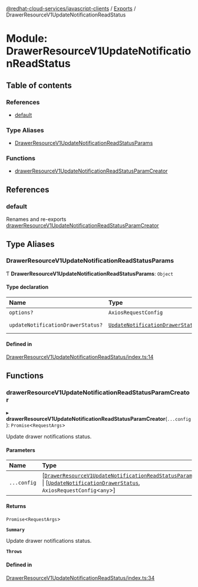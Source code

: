 [@redhat-cloud-services/javascript-clients](../README.md) / [Exports](../modules.md) / DrawerResourceV1UpdateNotificationReadStatus

# Module: DrawerResourceV1UpdateNotificationReadStatus

## Table of contents

### References

- [default](DrawerResourceV1UpdateNotificationReadStatus.md#default)

### Type Aliases

- [DrawerResourceV1UpdateNotificationReadStatusParams](DrawerResourceV1UpdateNotificationReadStatus.md#drawerresourcev1updatenotificationreadstatusparams)

### Functions

- [drawerResourceV1UpdateNotificationReadStatusParamCreator](DrawerResourceV1UpdateNotificationReadStatus.md#drawerresourcev1updatenotificationreadstatusparamcreator)

## References

### default

Renames and re-exports [drawerResourceV1UpdateNotificationReadStatusParamCreator](DrawerResourceV1UpdateNotificationReadStatus.md#drawerresourcev1updatenotificationreadstatusparamcreator)

## Type Aliases

### DrawerResourceV1UpdateNotificationReadStatusParams

Ƭ **DrawerResourceV1UpdateNotificationReadStatusParams**: `Object`

#### Type declaration

| Name | Type | Description |
| :------ | :------ | :------ |
| `options?` | `AxiosRequestConfig` | - |
| `updateNotificationDrawerStatus?` | [`UpdateNotificationDrawerStatus`](../interfaces/types.UpdateNotificationDrawerStatus.md) | **`Memberof`** DrawerResourceV1UpdateNotificationReadStatusApi |

#### Defined in

[DrawerResourceV1UpdateNotificationReadStatus/index.ts:14](https://github.com/RedHatInsights/javascript-clients/blob/main/packages/notifications/DrawerResourceV1UpdateNotificationReadStatus/index.ts#L14)

## Functions

### drawerResourceV1UpdateNotificationReadStatusParamCreator

▸ **drawerResourceV1UpdateNotificationReadStatusParamCreator**(`...config`): `Promise`\<`RequestArgs`\>

Update drawer notifications status.

#### Parameters

| Name | Type | Description |
| :------ | :------ | :------ |
| `...config` | [[`DrawerResourceV1UpdateNotificationReadStatusParams`](DrawerResourceV1UpdateNotificationReadStatus.md#drawerresourcev1updatenotificationreadstatusparams)] \| [[`UpdateNotificationDrawerStatus`](../interfaces/types.UpdateNotificationDrawerStatus.md), `AxiosRequestConfig`\<`any`\>] | with all available params. |

#### Returns

`Promise`\<`RequestArgs`\>

**`Summary`**

Update drawer notifications status.

**`Throws`**

#### Defined in

[DrawerResourceV1UpdateNotificationReadStatus/index.ts:34](https://github.com/RedHatInsights/javascript-clients/blob/main/packages/notifications/DrawerResourceV1UpdateNotificationReadStatus/index.ts#L34)
